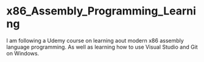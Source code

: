 # x86_Assembly_Programming_Learning
I am following a Udemy course on learning aout modern x86 assembly language programming. As well as learning how to use Visual Studio and Git on Windows.

